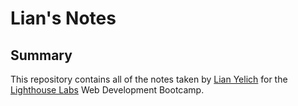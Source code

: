# Lian's Notes

## Summary

This repository contains all of the notes taken by [Lian Yelich](https://github.com/Rainskyriver) for the 
[Lighthouse Labs](http://lighthouselabs.ca) Web Development Bootcamp. 

